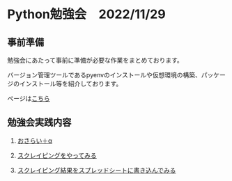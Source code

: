 # Python勉強会　2022/11/29

## 事前準備
勉強会にあたって事前に準備が必要な作業をまとめております。

バージョン管理ツールであるpyenvのインストールや仮想環境の構築、パッケージのインストール等を紹介しております。

ページは[こちら](./setup/index.md)


## 勉強会実践内容

1. [おさらい＋α](./session/reviews/index.md)

2. [スクレイピングをやってみる](./session/web/index.md)

3. [スクレイピング結果をスプレッドシートに書き込んでみる](./session/gsheets/index.md)